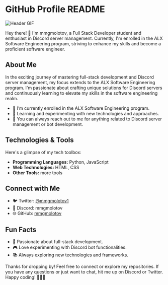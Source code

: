 # GitHub Profile README

![Header GIF](https://user-images.githubusercontent.com/74038190/212749695-a6817c5a-a794-462b-afca-1b5ce7dd5e63.gif)

Hey there! 👋 I'm mmgmolotov, a Full Stack Developer student and enthusiast in Discord server management. Currently, I'm enrolled in the ALX Software Engineering program, striving to enhance my skills and become a proficient software engineer.

## About Me

In the exciting journey of mastering full-stack development and Discord server management, my focus extends to the ALX Software Engineering program. I'm passionate about crafting unique solutions for Discord servers and continuously learning to elevate my skills in the software engineering realm.

- 🔭 I’m currently enrolled in the ALX Software Engineering program.
- 🌱 Learning and experimenting with new technologies and approaches.
- 💬 You can always reach out to me for anything related to Discord server management or bot development.

## Technologies & Tools

Here's a glimpse of my tech toolbox:

- **Programming Languages:** Python, JavaScript
- **Web Technologies:** HTML, CSS
- **Other Tools:** more tools

## Connect with Me

- 🐦 Twitter: [@mmgmolotov1](https://twitter.com/mmgmolotov1)
- 💬 Discord: mmgmolotov
- 🌐 GitHub: [mmgmolotov](https://github.com/mmgmolotov)

## Fun Facts

- 🚀 Passionate about full-stack development.
- 🎮 Love experimenting with Discord bot functionalities.
- 📚 Always exploring new technologies and frameworks.

Thanks for dropping by! Feel free to connect or explore my repositories. If you have any questions or just want to chat, hit me up on Discord or Twitter. Happy coding! 👨‍💻🚀

<!---
mmgmolotov/mmgmolotov is a ✨ special ✨ repository because its `README.md` (this file) appears on your GitHub profile.
You can click the Preview link to take a look at your changes.
--->
